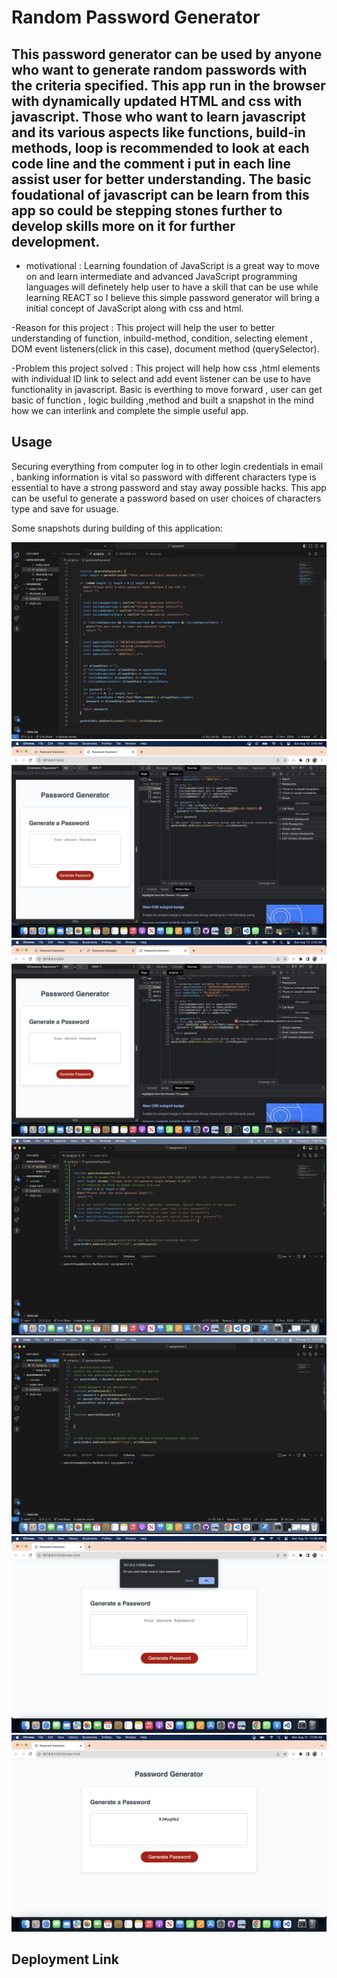 # Random Password Generator

## This password generator can be used by anyone who want to generate random passwords with the criteria specified. This app run in the browser with dynamically updated HTML and css with javascript. Those who want to learn javascript and its various aspects like functions, build-in methods, loop is recommended to look at each code line and the comment i put in each line assist user for better understanding. The basic foudational of javascript can be learn from this app so could be stepping stones further to develop skills more on it for further development.

- motivational : Learning foundation of JavaScript is a great way to move on and learn intermediate and advanced JavaScript programming languages will definetely help user to have a skill that can be use while learning REACT so I believe this simple password generator will bring a initial concept of JavaScript along with css and html.

-Reason for this project : This project will help the user to better understanding of function, inbuild-method, condition, selecting element , DOM event listeners(click in this case), document method (querySelector).

-Problem this project solved : This project will help how css ,html elements with individual ID link to select and add event listener can be use to have functionality in javascript. Basic is everthing to move forward , user can get basic of function , logic building ,method and built a snapshot in the mind how we can interlink and complete the simple useful app.

## Usage
Securing everything from computer log in to other login credentials in email , banking information is vital so password with different characters type is essential to have a strong password and stay away possible hacks. This app can be useful to generate a password based on user choices of characters type and save for usuage.

Some snapshots during building of this application:

![coding javascript](./screenshot/coding-javascript.png)
![console inspecting](./screenshot/consolelog-error.png)
![coding inspecting](./screenshot/consolelog-error1.png)
![funtion-condition](./screenshot/function-condition.png)
![coding javascript](./screenshot/javascript01.png)
![snapshot](./screenshot/snapshot-2.png)
![snapshot](./screenshot/snapshot-passwordgenerator.png)

## Deployment Link
